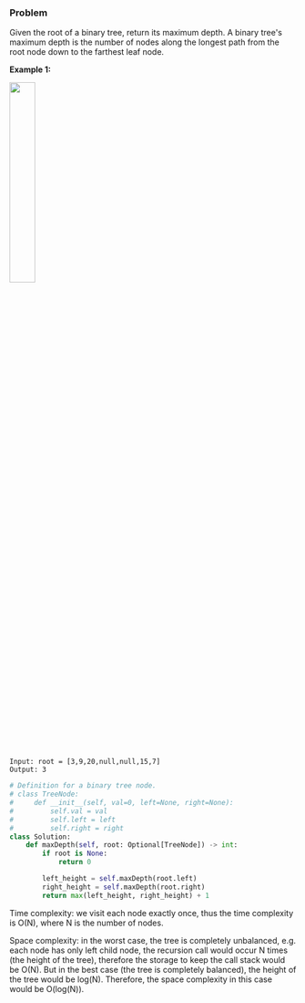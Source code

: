 ### Problem

Given the root of a binary tree, return its maximum depth.
A binary tree's maximum depth is the number of nodes along the longest path from the root node down to the farthest leaf node.


**Example 1:**

<img src = https://assets.leetcode.com/uploads/2020/11/26/tmp-tree.jpg height="30%" width="30%">

```
Input: root = [3,9,20,null,null,15,7]
Output: 3
```

```python
# Definition for a binary tree node.
# class TreeNode:
#     def __init__(self, val=0, left=None, right=None):
#         self.val = val
#         self.left = left
#         self.right = right
class Solution:
    def maxDepth(self, root: Optional[TreeNode]) -> int:
        if root is None:
            return 0

        left_height = self.maxDepth(root.left)
        right_height = self.maxDepth(root.right)
        return max(left_height, right_height) + 1
```

Time complexity: we visit each node exactly once, thus the time complexity is O(N), where N is the number of nodes.

Space complexity: in the worst case, the tree is completely unbalanced, e.g. each node has only left child node, the recursion call would occur N times (the height of the tree), therefore the storage to keep the call stack would be O(N). But in the best case (the tree is completely balanced), the height of the tree would be log⁡(N).
Therefore, the space complexity in this case would be O(log⁡(N)).
